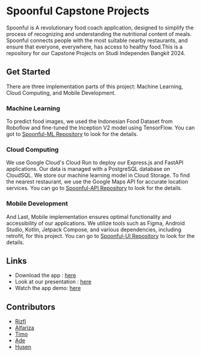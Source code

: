 # Spoonful Capstone Projects
Spoonful is A revolutionary food coach application, designed to simplify the process of recognizing and understanding the nutritional content of meals.
Spoonful connects people with the most suitable nearby restaurants, and ensure that everyone, everywhere, has access to healthy food.This is a repository 
for our Capstone Projects on Studi Independen Bangkit 2024.

## Get Started
There are three implementation parts of this project: Machine Learning, Cloud Computing, and Mobile Development.

### Machine Learning
To predict food images, we used the Indonesian Food Dataset from Roboflow and fine-tuned the Inception V2 model using TensorFlow. You can got to 
[Spoonful-ML Repository](https://github.com/Spoonful-Capstone/Spoonful-ML) to look for the details.

### Cloud Computing
We use Google Cloud's Cloud Run to deploy our Express.js and FastAPI applications. Our data is managed with a PostgreSQL database on CloudSQL. 
We store our machine learning model in Cloud Storage. To find the nearest restaurant, we use the Google Maps API for accurate location services.
You can go to [Spoonful-API Repository](https://github.com/Spoonful-Capstone/Spoonful-API) to look for the details.

### Mobile Development
And Last, Mobile implementation ensures optimal functionality and accessibility of our applications. We utilize tools such as Figma, 
Android Studio, Kotlin, Jetpack Compose, and various dependencies, including retrofit, for this project. You can go to 
[Spoonful-UI Repository](https://github.com/Spoonful-Capstone/ui) to look for the details.

## Links

<ul>
  <li>Download the app : <a href="https://drive.google.com/file/d/1bqiE2cmTSSIrJWwlvrgSEDSxWeK_XBxe/view?usp=sharing">here</a></li>
  <li>Look at our presentation : <a href="https://www.canva.com/design/DAGIBmedIS8/HKxh_T-nh-KoORtKnKnuiA/view?utm_content=DAGIBmedIS8&utm_campaign=designshare&utm_medium=link&utm_source=editor">here</a></li>
  <li>Watch the app demo: <a href="">here</a></li>
</ul>

## Contributors
<ul>
  <li><a href="https://github.com/rrtxt">Rizfi</a></li>
  <li><a href="https://github.com/AlfarizaRasendria">Alfariza</a></li>
  <li><a href="https://github.com/tamtemtomm">Timo</a></li>
  <li><a href="https://github.com/adeal25">Ade</a></li>
  <li><a href="https://github.com/husenarif">Husen</a></li>
</ul>
